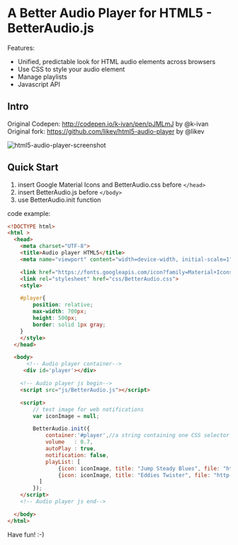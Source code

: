# A Better Audio Player for HTML5 - BetterAudio.js

Features:
- Unified, predictable look for HTML audio elements across browsers
- Use CSS to style your audio element
- Manage playlists
- Javascript API

## Intro

Original Codepen: http://codepen.io/k-ivan/pen/pJMLmJ by @k-ivan  
Original fork: https://github.com/likev/html5-audio-player by @likev  

![html5-audio-player-screenshot](html5-audio-player.png)

## Quick Start

1. insert Google Material Icons and BetterAudio.css before `</head>`
2. insert BetterAudio.js before `</body>`
3. use BetterAudio.init function

code example:
```html
<!DOCTYPE html>
<html >
  <head>
    <meta charset="UTF-8">
    <title>Audio player HTML5</title>
    <meta name="viewport" content="width=device-width, initial-scale=1">

    <link href="https://fonts.googleapis.com/icon?family=Material+Icons" rel="stylesheet">
    <link rel="stylesheet" href="css/BetterAudio.css">
    <style>

    #player{
        position: relative;
        max-width: 700px;
        height: 500px;
        border: solid 1px gray;
    }
    </style>
  </head>

  <body>
      <!-- Audio player container-->
     <div id='player'></div>

    <!-- Audio player js begin-->
    <script src="js/BetterAudio.js"></script>

    <script>
        // test image for web notifications
        var iconImage = null;

        BetterAudio.init({
            container:'#player',//a string containing one CSS selector
            volume   : 0.7,
            autoPlay : true,
            notification: false,
            playList: [
                {icon: iconImage, title: "Jump Steady Blues", file: "http://www.openmusicarchive.org/audio/Jump_Steady_Blues.mp3"},
                {icon: iconImage, title: "Eddies Twister", file: "http://www.openmusicarchive.org/audio/Eddies_Twister.mp3"}
          ]
        });
    </script>
    <!-- Audio player js end-->

  </body>
</html>
```

Have fun! :-)

